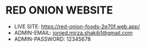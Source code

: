 # RED ONION WEBSITE
* LIVE SITE: https://red-onion-foods-2e70f.web.app/
* ADMIN-EMAIL: jonied.mirza.shakib1@gmail.com
* ADMIN-PASSWORD: 12345678